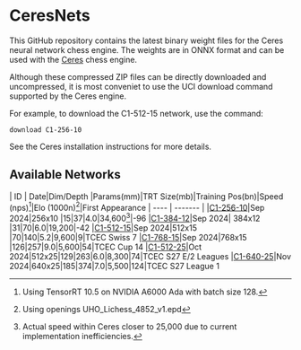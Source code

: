 # CeresNets
This GitHub repository contains the latest binary weight files for the Ceres neural network chess engine.
The weights are in ONNX format and can be used with the [Ceres](https://github.com/dje-dev/Ceres) chess engine. 

Although these compressed ZIP files can be directly downloaded and uncompressed, it is most conveniet to use
the UCI download command supported by the Ceres engine.

For example, to download the C1-512-15 network, use the command:
```
download C1-256-10
```
See the Ceres installation instructions for more details.


## Available Networks

| ID | Date|Dim/Depth |Params(mm)|TRT Size(mb)|Training Pos(bn)|Speed (nps)[^1]|Elo (1000n)[^2]|First Appearance
| ---- | ------- |
|[C1-256-10](https://github.com/dje-dev/CeresNets/releases/tag/C1-256-10)|Sep 2024|256x10 |15|37|4.0|34,600[^3]|-96
|[C1-384-12](https://github.com/dje-dev/CeresNets/releases/tag/C1-384-12)|Sep 2024| 384x12 |31|70|6.0|19,200|-42
|[C1-512-15](https://github.com/dje-dev/CeresNets/releases/tag/C1-512-15)|Sep 2024|512x15 |70|140|5.2|9,600|9|TCEC Swiss 7
|[C1-768-15](https://github.com/dje-dev/CeresNets/releases/tag/C1-768-15)|Sep 2024|768x15 |126|257|9.0|5,600|54|TCEC Cup 14
|[C1-512-25](https://github.com/dje-dev/CeresNets/releases/tag/C1-512-25)|Oct 2024|512x25|129|263|6.0|8,300|74|TCEC S27 E/2 Leagues
|[C1-640-25](https://github.com/dje-dev/CeresNets/releases/tag/C1-640-25)|Nov 2024|640x25|185|374|7.0|5,500|124|TCEC S27 League 1

[^1]:Using TensorRT 10.5 on NVIDIA A6000 Ada with batch size 128. 
[^2]:Using openings UHO_Lichess_4852_v1.epd
[^3]:Actual speed within Ceres closer to 25,000 due to current implementation inefficiencies.
